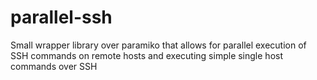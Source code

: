 parallel-ssh
============

Small wrapper library over paramiko that allows for parallel execution of SSH commands on remote hosts and executing simple single host commands over SSH